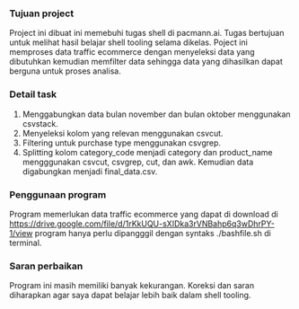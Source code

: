 ### Tujuan project

Project ini dibuat ini memebuhi tugas shell di pacmann.ai. Tugas bertujuan untuk melihat hasil belajar shell tooling selama dikelas. Poject ini memproses data traffic ecommerce dengan menyeleksi data yang dibutuhkan kemudian memfilter data sehingga data yang dihasilkan dapat berguna untuk proses analisa.

### Detail task
1. Menggabungkan data bulan november dan bulan oktober menggunakan csvstack.
2. Menyeleksi kolom yang relevan menggunakan csvcut.
3. Filtering untuk purchase type menggunakan csvgrep.
4. Splitting kolom category_code menjadi category dan product_name mengggunakan csvcut, csvgrep, cut, dan awk. Kemudian data digabungkan menjadi final_data.csv.

### Penggunaan program
Program memerlukan data traffic ecommerce yang dapat di download di https://drive.google.com/file/d/1rKkUQU-sXIDka3rVNBahp6q3wDhrPY-1/view program hanya perlu dipangggil dengan syntaks ./bashfile.sh di terminal.

### Saran perbaikan
Program ini masih memiliki banyak kekurangan. Koreksi dan saran diharapkan agar saya dapat belajar lebih baik dalam shell tooling.
